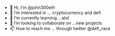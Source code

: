 - 👋 Hi, I’m @john300eth
- 👀 I’m interested in ... cryptocurrency and defi
- 🌱 I’m currently learning ...alot
- 💞️ I’m looking to collaborate on ...new projects
- 📫 How to reach me ... through twitter @defi_race

<!---
john300eth/john300eth is a ✨ special ✨ repository because its `README.md` (this file) appears on your GitHub profile.
You can click the Preview link to take a look at your changes.
--->
